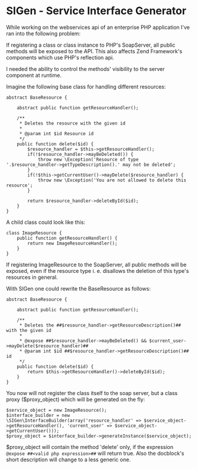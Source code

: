 # SIGen - Service Interface Generator

While working on the webservices api of an enterprise PHP application I've ran into the following problem:

If registering a class or class instance to PHP's SoapServer, all public methods will be exposed to the API. This also
affects Zend Framework's components which use PHP's reflection api.

I needed the ability to control the methods' visibility to the server component at runtime.

Imagine the following base class for handling different resources:

    abstract BaseResource {

        abstract public function getResourceHandler();

        /**
         * Deletes the resource with the given id
         *
         * @param int $id Resource id
         */
        public function delete($id) {
            $resource_handler = $this->getResourceHandler();
            if(!$resource_handler->mayBeDeleted()) {
                throw new \Exception('Resource of type '.$resource_handler->getTypeDescription().' may not be deleted';
            }
            if(!$this->getCurrentUser()->mayDelete($resource_handler) {
                throw new \Exception('You are not allowed to delete this resource';
            }

            return $resource_handler->deleteById($id);
        }
    }

A child class could look like this:

    class ImageResource {
        public function getResourceHandler() {
            return new ImageResourceHandler();
        }
    }

If registering ImageResource to the SoapServer, all public methods will be exposed, even if the resource type i. e.
disallows the deletion of this type's resources in general.

With SIGen one could rewrite the BaseResource as follows:

    abstract BaseResource {

        abstract public function getResourceHandler();

        /**
         * Deletes the ##$resource_handler->getResourceDescription()## with the given id
         *
         * @expose ##$resource_handler->mayBeDeleted() && $current_user->mayDelete($resource_handler)##
         * @param int $id ##$resource_handler->getResourceDescription()## id
         */
        public function delete($id) {
            return $this->getResourceHandler()->deleteById($id);
        }
    }

You now will not register the class itself to the soap server, but a class proxy ($proxy_object) which will be generated
on the fly:

    $service_object = new ImageResource();
    $interface_builder = new \SIGen\InterfaceBuilder(array('resource_handler' => $service_object->getResourceHandler(), 'current_user' => $service_object->getCurrentUser()));
    $proxy_object = $interface_builder->generateInstance($service_object);

$proxy_object will contain the method 'delete' only, if the expression `@expose ##<valid php expression>##` will return
true. Also the docblock's short description will change to a less generic one.

